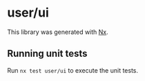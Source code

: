 # user/ui

This library was generated with [Nx](https://nx.dev).

## Running unit tests

Run `nx test user/ui` to execute the unit tests.
